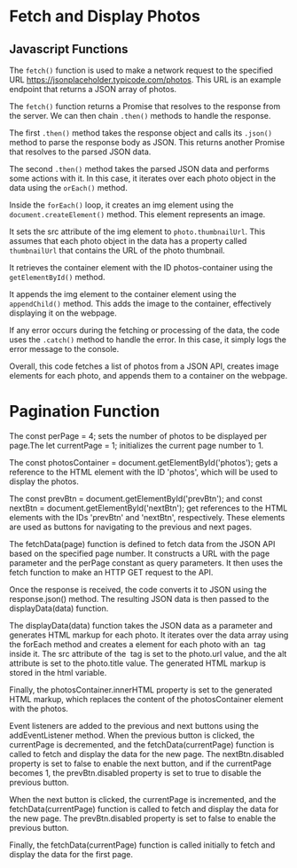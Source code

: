 # Fetch and Display Photos

## Javascript Functions

The `fetch()` function is used to make a network request to the specified URL https://jsonplaceholder.typicode.com/photos. This URL is an example endpoint that returns a JSON array of photos.

The `fetch()` function returns a Promise that resolves to the response from the server. We can then chain `.then()` methods to handle the response.

The first `.then()` method takes the response object and calls its `.json()` method to parse the response body as JSON. This returns another Promise that resolves to the parsed JSON data.

The second `.then()` method takes the parsed JSON data and performs some actions with it. In this case, it iterates over each photo object in the data using the `orEach()` method.

Inside the `forEach()` loop, it creates an img element using the `document.createElement()` method. This element represents an image.

It sets the src attribute of the img element to `photo.thumbnailUrl`. This assumes that each photo object in the data has a property called `thumbnailUrl` that contains the URL of the photo thumbnail.

It retrieves the container element with the ID photos-container using the `getElementById()` method.

It appends the img element to the container element using the `appendChild()` method. This adds the image to the container, effectively displaying it on the webpage.

If any error occurs during the fetching or processing of the data, the code uses the `.catch()` method to handle the error. In this case, it simply logs the error message to the console.

Overall, this code fetches a list of photos from a JSON API, creates image elements for each photo, and appends them to a container on the webpage.

# Pagination Function

The const perPage = 4; sets the number of photos to be displayed per page.The let currentPage = 1; initializes the current page number to 1.

The const photosContainer = document.getElementById('photos'); gets a reference to the HTML element with the ID 'photos', which will be used to display the photos.

The const prevBtn = document.getElementById('prevBtn'); and const nextBtn = document.getElementById('nextBtn'); get references to the HTML elements with the IDs 'prevBtn' and 'nextBtn', respectively. These elements are used as buttons for navigating to the previous and next pages.

The fetchData(page) function is defined to fetch data from the JSON API based on the specified page number. It constructs a URL with the page parameter and the perPage constant as query parameters. It then uses the fetch function to make an HTTP GET request to the API.

Once the response is received, the code converts it to JSON using the response.json() method. The resulting JSON data is then passed to the displayData(data) function.

The displayData(data) function takes the JSON data as a parameter and generates HTML markup for each photo. It iterates over the data array using the forEach method and creates a element for each photo with an <img> tag inside it. The src attribute of the <img> tag is set to the photo.url value, and the alt attribute is set to the photo.title value. The generated HTML markup is stored in the html variable.

Finally, the photosContainer.innerHTML property is set to the generated HTML markup, which replaces the content of the photosContainer element with the photos.

Event listeners are added to the previous and next buttons using the addEventListener method. When the previous button is clicked, the currentPage is decremented, and the fetchData(currentPage) function is called to fetch and display the data for the new page. The nextBtn.disabled property is set to false to enable the next button, and if the currentPage becomes 1, the prevBtn.disabled property is set to true to disable the previous button.

When the next button is clicked, the currentPage is incremented, and the fetchData(currentPage) function is called to fetch and display the data for the new page. The prevBtn.disabled property is set to false to enable the previous button.

Finally, the fetchData(currentPage) function is called initially to fetch and display the data for the first page.
